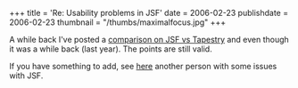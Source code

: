 +++
title = 'Re: Usability problems in JSF'
date = 2006-02-23
publishdate = 2006-02-23
thumbnail = "/thumbs/maximalfocus.jpg"
+++

A while back I've posted a <a href="http://www.serry.org/2005/01/04/1104864885417.html">comparison on JSF vs Tapestry</a>
and even though it was a while back (last year). The points are still valid.

If you have something to add, see <a href="http://sfjsf.blogspot.com/2006/02/usability-problems-in-jsf.html">here</a>
another person with some issues with JSF.